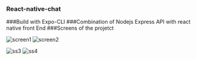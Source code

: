 ### React-native-chat
###Build with Expo-CLI
###Combination of Nodejs Express API with react native front End
###Screens of the projetct

![screen1](https://user-images.githubusercontent.com/61246422/150673219-98020805-8be5-43a9-840d-88f9f629b376.png)
![screen2](https://user-images.githubusercontent.com/61246422/150673224-d63ed335-0f95-4a64-a3e7-93ca8fda115a.png)

![ss3](https://user-images.githubusercontent.com/61246422/150673225-3cc98ff3-ad7c-49e7-8010-83d425fdd28f.png)
![ss4](https://user-images.githubusercontent.com/61246422/150673227-f617ae9c-83b2-4831-886d-94a91fce4ea8.png)
